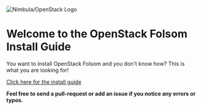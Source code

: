 ![Nimbula/OpenStack Logo](http://i.imgur.com/EZAkG.png)

# Welcome to the OpenStack Folsom Install Guide

You want to install OpenStack Folsom and you don't know how? This is what you are looking for! 

[Click here for the install guide](https://openstack-folsom-install-guide.readthedocs.org/en/latest/)

**Feel free to send a pull-request or add an issue if you notice any errors or typos.**
